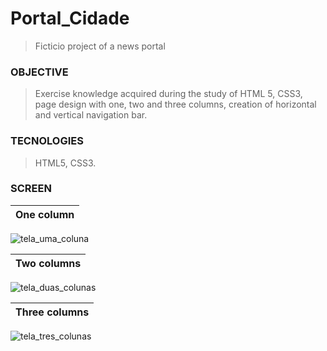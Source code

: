 # Portal_Cidade
>Ficticio project of a news portal
 
### OBJECTIVE
>Exercise knowledge acquired during the study of HTML 5, CSS3, page design with one, two and three columns, creation of horizontal and vertical navigation bar.

### TECNOLOGIES

> HTML5,
> CSS3. 

### SCREEN

One column |
---|
![tela_uma_coluna](https://user-images.githubusercontent.com/45773955/236591431-c0fcbe56-af98-44ef-b496-07d8750ac696.png)


Two columns |
---|
![tela_duas_colunas](https://user-images.githubusercontent.com/45773955/236591579-c09ceba7-b541-46a5-807a-1a3b295eaefd.png)


Three columns |
---|
![tela_tres_colunas](https://user-images.githubusercontent.com/45773955/236591625-ead4413a-20fe-4727-9b6e-44fdd62b9ff3.png)


